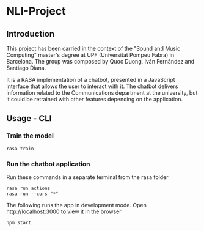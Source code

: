 # NLI-Project

## Introduction
This project has been carried in the context of the "Sound and Music Computing" master's degree at UPF (Universitat Pompeu Fabra) in Barcelona. The group was composed by Quoc Duong, Iván Fernández and Santiago Diana. 

It is a RASA implementation of a chatbot, presented in a JavaScript interface that allows the user to interact with it. The chatbot delivers information related to the Communications department at the university, but it could be retrained with other features depending on the application.

## Usage - CLI

### Train the model

```
rasa train
```

### Run the chatbot application

Run these commands in a separate terminal from the rasa folder

```
rasa run actions
rasa run --cors "*"
```

The following runs the app in development mode. Open http://localhost:3000 to view it in the browser

```
npm start
```
